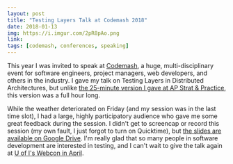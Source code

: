 ```yaml
---
layout: post
title: "Testing Layers Talk at Codemash 2018"
date: 2018-01-13
img: https://i.imgur.com/2pR8pAo.png
link: 
tags: [codemash, conferences, speaking]
---
```

This year I was invited to speak at [Codemash](http://www.codemash.org/), a huge, multi-disciplinary event for software engineers, project managers, web developers, and others in the industry. I gave my talk on Testing Layers in Distributed Architectures, but unlike [the 25-minute version I gave at AP Strat & Practice](https://www.karllhughes.com/posts/api-strat-2017-presentation), this version was a full hour long.

While the weather deteriorated on Friday (and my session was in the last time slot), I had a large, highly participatory audience who gave me some great feedback during the session. I didn't get to screencap or record this session (my own fault, I just forgot to turn on Quicktime), but [the slides are available on Google Drive](https://drive.google.com/open?id=1B1Y5Uwi9TcETEsGM2691Sqw41n1J9PDvYRxaUUfirYs). I'm really glad that so many people in software development are interested in testing, and I can't wait to give the talk again at [U of I's Webcon in April](http://webcon.illinois.edu/).
